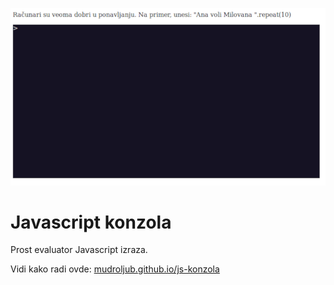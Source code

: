 [![](screen.png)](https://mudroljub.github.io/js-konzola)

# Javascript konzola

Prost evaluator Javascript izraza.

Vidi kako radi ovde: [mudroljub.github.io/js-konzola](https://mudroljub.github.io/js-konzola)
